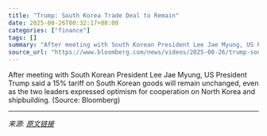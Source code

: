 ```yaml
---
title: "Trump: South Korea Trade Deal to Remain"
date: 2025-08-26T00:32:17+08:00
categories: ["finance"]
tags: []
summary: "After meeting with South Korean President Lee Jae Myung, US President Trump said a 15% tariff on South Korean goods will remain unchanged, even as the two leaders expressed optimism for cooperation on"
source_url: "https://www.bloomberg.com/news/videos/2025-08-26/trump-south-korea-trade-deal-to-remain-video"
---
```


After meeting with South Korean President Lee Jae Myung, US President Trump said a 15% tariff on South Korean goods will remain unchanged, even as the two leaders expressed optimism for cooperation on North Korea and shipbuilding. (Source: Bloomberg)

---

*来源: [原文链接](https://www.bloomberg.com/news/videos/2025-08-26/trump-south-korea-trade-deal-to-remain-video)*

